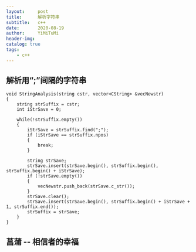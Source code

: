 ```yaml
---
layout:     post
title:      解析字符串
subtitle:   c++
date:       2020-08-19
author:     YiMiTuMi
header-img: 
catalog: true
tags:
    - c++
---
```


## 解析用“;”间隔的字符串

	void StringAnalysis(string cstr, vector<CString> &vecNewstr)
	{
		string strSuffix = cstr;
		int iStrSave = 0;
	
		while(!strSuffix.empty())
		{
			iStrSave = strSuffix.find(";");
			if (iStrSave == strSuffix.npos)
			{
				break;
			}
	
			string strSave;
			strSave.insert(strSave.begin(), strSuffix.begin(), strSuffix.begin() + iStrSave);
			if (!strSave.empty())
			{
				vecNewstr.push_back(strSave.c_str());
			}
			strSave.clear();
			strSave.insert(strSave.begin(), strSuffix.begin() + iStrSave + 1, strSuffix.end());
			strSuffix = strSave;
		}
	}

## 菖蒲 -- 相信者的幸福
